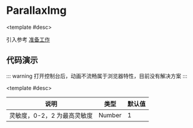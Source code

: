 <script setup>
  import ParallaxImg from './Components/ParallaxImg/index.vue'
</script>

# ParallaxImg

<ContainerBox title="介绍">
<template #desc>
可用于背景图的视差效果
</template>
</ContainerBox>

<ContainerBox title="使用">

<template #desc>

引入参考 [准备工作](/Directives/base/start.html#准备工作)

</template>
</ContainerBox>

## 代码演示

::: warning
打开控制台后，动画不流畅属于浏览器特性，目前没有解决方案
:::

<ContainerBox title="基础用法">
<div class="demoBox">
<ParallaxImg />
</div>

<ShowCode>
<template #codes>

```vue
<template>
  <div class="ParallaxImg">
    <img v-parallaxImg src="./img/bg.png" />
  </div>
</template>
<style scoped>
.ParallaxImg {
  position: relative;
  width: 100%;
  height: 50vh;
  overflow: hidden;
}
</style>
```

</template>
</ShowCode>

<ShowCode iskey>
<template #codes>

```js
const parallaxImg = {
  mounted(el: HTMLElement) {
    el.style.cssText = `
      position: absolute;
      pointer-events: none;
      width: 100%;
      height: 100%;
      top: 0;
      left: 0;
      object-fit: cover;
      transition: all 0.25s ease-out;
    `;
    /* 灵敏度三级 */
    const size = [
      [15, 1.1],
      [10, 1.225],
      [5, 1.35],
    ];
    // 当前灵敏度为中等
    const multiple = size[1][0];
    function transformElement(x, y) {
      let box = el.getBoundingClientRect();
      let calcY = (box.height / 2 - (y - box.y)) / multiple;
      let calcX = (box.width / 2 - (x - box.x)) / multiple;
      el.style.transform = `translateY(${calcY}px) translateX(${calcX}px) scale(${size[1][1]})`;
    }
    el.parentElement!.addEventListener('mousemove', (e) => {
      requestAnimationFrame(function () {
        transformElement(e.clientX, e.clientY);
      });
    });
  },
};
```

</template>
</ShowCode>
</ContainerBox>

<ContainerBox title="value">

<template #desc>

| 说明                        | 类型   | 默认值 |
| --------------------------- | ------ | ------ |
| 灵敏度，0-2，2 为最高灵敏度 | Number | 1      |

</template>
</ContainerBox>
